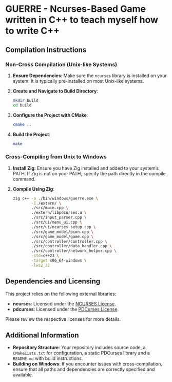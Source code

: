 # GUERRE - Ncurses-Based Game written in C++ to teach myself how to write C++

## Compilation Instructions

### Non-Cross Compilation (Unix-like Systems)

1. **Ensure Dependencies**: Make sure the `ncurses` library is installed on your system. It is typically pre-installed on most Unix-like systems.

2. **Create and Navigate to Build Directory**:
    ```bash
    mkdir build
    cd build
    ```

3. **Configure the Project with CMake**:
    ```bash
    cmake ..
    ```

4. **Build the Project**:
    ```bash
    make
    ```

### Cross-Compiling from Unix to Windows

1. **Install Zig**: Ensure you have Zig installed and added to your system’s PATH. If Zig is not on your PATH, specify the path directly in the compile command.

2. **Compile Using Zig**:
    ```bash
    zig c++ -o ./bin/windows/guerre.exe \
            -I./extern/ \
            ./src/main.cpp \
            ./extern/libpdcurses.a \
            ./src/input_parser.cpp \
            ./src/ui/menu_ui.cpp \
            ./src/ui/ncurses_setup.cpp \
            ./src/game_model/pion.cpp \
            ./src/game_model/game.cpp \
            ./src/controller/controller.cpp \
            ./src/controller/data_handler.cpp \
            ./src/controller/network_helper.cpp \
            -std=c++23 \
            -target x86_64-windows \
            -lws2_32
    ```

## Dependencies and Licensing

This project relies on the following external libraries:

- **ncurses**: Licensed under the [NCURSES License](https://www.gnu.org/software/ncurses/ncurses.html).
- **pdcurses**: Licensed under the [PDCurses License](https://pdcurses.sourceforge.net/).

Please review the respective licenses for more details.

## Additional Information

- **Repository Structure**: Your repository includes source code, a `CMakeLists.txt` for configuration, a static PDCurses library and a `README.md` with build instructions.
- **Building on Windows**: If you encounter issues with cross-compilation, ensure that all paths and dependencies are correctly specified and available.
